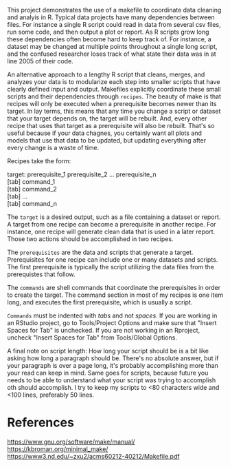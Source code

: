 This project demonstrates the use of a makefile to coordinate data cleaning and analyis in R. Typical data projects have many dependencies between files. For instance a single R script could read in data from several csv files, run some code, and then output a plot or report. As R scripts grow long these dependencies often become hard to keep track of. For instance, a dataset may be changed at multiple points throughout a single long script, and the confused researcher loses track of what state their data was in at line 2005 of their code. 

An alternative approach to a lengthy R script that cleans, merges, and analyzes your data is to modularize each step into smaller scripts that have clearly defined input and output. Makefiles explicitly coordinate these small scripts and their dependencies through `recipes`. The beauty of make is that recipes will only be executed when a prerequisite becomes newer than its target. In lay terms, this means that any time you change a script or dataset that your target depends on, the target will be rebuilt. And, every other recipe that uses that target as a prerequisite will also be rebuilt. That's so useful because if your data chagnes, you certainly want all plots and models that use that data to be updated, but updating everything after every change is a waste of time. 

Recipes take the form:

target: prerequisite_1 prerequisite_2 ... prerequisite_n  
[tab] command_1  
[tab] command_2  
[tab] ...  
[tab] command_n  

The `target` is a desired output, such as a file containing a dataset or report. A target from one recipe can become a prerequisite in another recipe. For instance, one recipe will generate clean data that is used in a later report. Those two actions should be accomplished in two recipes.

The `prerequisites` are the data and scripts that generate a target. Prerequisites for one recipe can include one or many datasets and scripts. The first prerequisite is typically the script utilizing the data files from the prerequistes that follow. 

The `commands` are shell commands that coordinate the prerequisites in order to create the target. The command section in most of my recipes is one item long, and executes the first prerequisite, which is usually a script. 

`Commands` must be indented with *tabs* and not *spaces*. 
If you are working in an RStudio project, go to Tools/Project Options and 
make sure that "Insert Spaces for Tab" is unchecked. If you are not working 
in an Rproject, uncheck "Insert Spaces for Tab" from Tools/Global Options.

A final note on script length: How long your script should be is a bit like asking how long a paragraph should be. There's no absolute answer, but if your paragraph is over a page long, it's probably accomplishing more than your read can keep in mind. Same goes for scripts, because future you needs to be able to understand what your script was trying to accomplish oth should accomplish. I try to keep my scripts to <80 characters wide and <100 lines, preferably 50 lines. 

# References
https://www.gnu.org/software/make/manual/
https://kbroman.org/minimal_make/
https://www3.nd.edu/~zxu2/acms60212-40212/Makefile.pdf